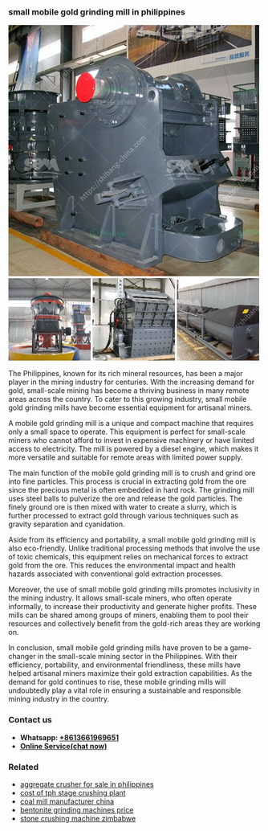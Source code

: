 <h3>small mobile gold grinding mill in philippines</h3><img src='1706767209.jpg' alt=''><p>The Philippines, known for its rich mineral resources, has been a major player in the mining industry for centuries. With the increasing demand for gold, small-scale mining has become a thriving business in many remote areas across the country. To cater to this growing industry, small mobile gold grinding mills have become essential equipment for artisanal miners.</p><p>A mobile gold grinding mill is a unique and compact machine that requires only a small space to operate. This equipment is perfect for small-scale miners who cannot afford to invest in expensive machinery or have limited access to electricity. The mill is powered by a diesel engine, which makes it more versatile and suitable for remote areas with limited power supply.</p><p>The main function of the mobile gold grinding mill is to crush and grind ore into fine particles. This process is crucial in extracting gold from the ore since the precious metal is often embedded in hard rock. The grinding mill uses steel balls to pulverize the ore and release the gold particles. The finely ground ore is then mixed with water to create a slurry, which is further processed to extract gold through various techniques such as gravity separation and cyanidation.</p><p>Aside from its efficiency and portability, a small mobile gold grinding mill is also eco-friendly. Unlike traditional processing methods that involve the use of toxic chemicals, this equipment relies on mechanical forces to extract gold from the ore. This reduces the environmental impact and health hazards associated with conventional gold extraction processes.</p><p>Moreover, the use of small mobile gold grinding mills promotes inclusivity in the mining industry. It allows small-scale miners, who often operate informally, to increase their productivity and generate higher profits. These mills can be shared among groups of miners, enabling them to pool their resources and collectively benefit from the gold-rich areas they are working on.</p><p>In conclusion, small mobile gold grinding mills have proven to be a game-changer in the small-scale mining sector in the Philippines. With their efficiency, portability, and environmental friendliness, these mills have helped artisanal miners maximize their gold extraction capabilities. As the demand for gold continues to rise, these mobile grinding mills will undoubtedly play a vital role in ensuring a sustainable and responsible mining industry in the country.</p><h3>Contact us</h3><ul><li><strong>Whatsapp:&nbsp;<a href="https://wa.me/8613661969651">+8613661969651</a></strong></li><li><a href="https://swt.shibang-china.com/?git&amp;zhl&amp;small mobile gold grinding mill in philippines"><strong>Online Service(chat now)</strong></a></li></ul><h3>Related</h3><ul><li><a href='aggregate crusher for sale in philippines.md'>aggregate crusher for sale in philippines</a></li><li><a href='cost of tph stage crushing plant.md'>cost of tph stage crushing plant</a></li><li><a href='coal mill manufacturer china.md'>coal mill manufacturer china</a></li><li><a href='bentonite grinding machines price.md'>bentonite grinding machines price</a></li><li><a href='stone crushing machine zimbabwe.md'>stone crushing machine zimbabwe</a></li></ul>